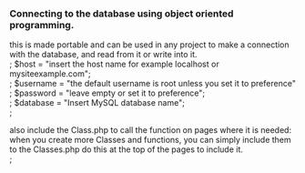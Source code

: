 <h3>Connecting to the database using object oriented programming.</h3> 
this is made portable and can be used in any project to make a connection with the database, and read from it or write into it.<br>;
$host     = "insert the host name for example localhost or mysiteexample.com"; <br>;
$username = "the default username is root unless you set it to preference"<br>;
$password = "leave empty or set it to preference";<br>;
$database = "Insert MySQL database name";<br>;

 also include the Class.php to call the function on pages where it is needed: when you create more Classes and functions, you can simply include them to the Classes.php do this <?php
 include("Connection.php"); ?> at the top of the pages to include it.<br>;
